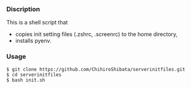### Discription

This is a shell script that
- copies init setting files (.zshrc, .screenrc) to the home directory,
- installs pyenv.

### Usage

```shell
$ git clone https://github.com/ChihiroShibata/serverinitfiles.git 
$ cd serverinitfiles
$ bash init.sh
```
